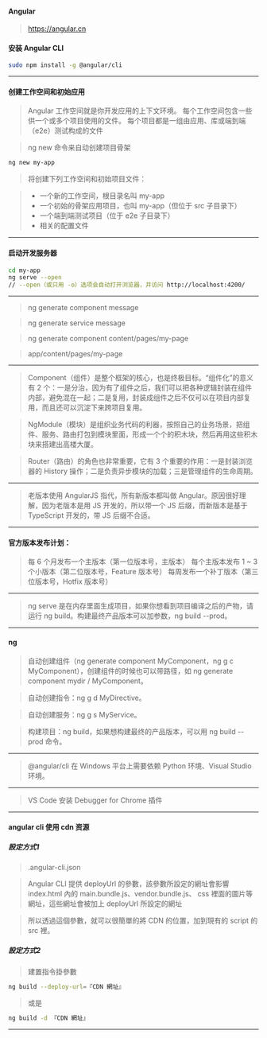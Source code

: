 #### Angular

>https://angular.cn

#### 安装 Angular CLI
```bash
sudo npm install -g @angular/cli
```
***

#### 创建工作空间和初始应用
>Angular 工作空间就是你开发应用的上下文环境。 每个工作空间包含一些供一个或多个项目使用的文件。 每个项目都是一组由应用、库或端到端（e2e）测试构成的文件

>ng new 命令来自动创建项目骨架

```bash
ng new my-app
```

>将创建下列工作空间和初始项目文件：

> - 一个新的工作空间，根目录名叫 my-app
> - 一个初始的骨架应用项目，也叫 my-app（但位于 src 子目录下）
> - 一个端到端测试项目（位于 e2e 子目录下）
> - 相关的配置文件

***
#### 启动开发服务器
```bash
cd my-app
ng serve --open
// --open（或只用 -o）选项会自动打开浏览器，并访问 http://localhost:4200/
```

***

>ng generate component message

>ng generate service message

>ng generate component content/pages/my-page

>app/content/pages/my-page

***

>Component（组件）是整个框架的核心，也是终极目标。“组件化”的意义有 2 个：一是分治，因为有了组件之后，我们可以把各种逻辑封装在组件内部，避免混在一起；二是复用，封装成组件之后不仅可以在项目内部复用，而且还可以沉淀下来跨项目复用。

>NgModule（模块）是组织业务代码的利器，按照自己的业务场景，把组件、服务、路由打包到模块里面，形成一个个的积木块，然后再用这些积木块来搭建出高楼大厦。

>Router（路由）的角色也非常重要，它有 3 个重要的作用：一是封装浏览器的 History 操作；二是负责异步模块的加载；三是管理组件的生命周期。

***

>老版本使用 AngularJS 指代，所有新版本都叫做 Angular。原因很好理解，因为老版本是用 JS 开发的，所以带一个 JS 后缀，而新版本是基于 TypeScript 开发的，带 JS 后缀不合适。

***
#### 官方版本发布计划：
>每 6 个月发布一个主版本（第一位版本号，主版本）
>每个主版本发布 1 ~ 3 个小版本（第二位版本号，Feature 版本号）
>每周发布一个补丁版本（第三位版本号，Hotfix 版本号）

***

>ng serve 是在内存里面生成项目，如果你想看到项目编译之后的产物，请运行 ng build。构建最终产品版本可以加参数，ng build --prod。

***
#### ng

>自动创建组件（ng generate component MyComponent，ng g c MyComponent），创建组件的时候也可以带路径，如 ng generate component mydir / MyComponent。

>自动创建指令：ng g d MyDirective。

>自动创建服务：ng g s MyService。

>构建项目：ng build，如果想构建最终的产品版本，可以用 ng build --prod 命令。

***

>@angular/cli 在 Windows 平台上需要依赖 Python 环境、Visual Studio 环境。

***
>VS Code 安装 Debugger for Chrome 插件

***
#### angular cli 使用 cdn 资源
##### 設定方式1
>.angular-cli.json

>Angular CLI 提供 deployUrl 的參數，該參數所設定的網址會影響 index.html 內的 main.bundle.js、vendor.bundle.js、 css 裡面的圖片等網址，這些網址會被加上 deployUrl 所設定的網址

>所以透過這個參數，就可以很簡單的將 CDN 的位置，加到現有的 script 的 src 裡。

##### 設定方式2
>建置指令掛參數

```bash
ng build --deploy-url=『CDN 網址』
```
>或是

```bash
ng build -d 『CDN 網址』
```
***
